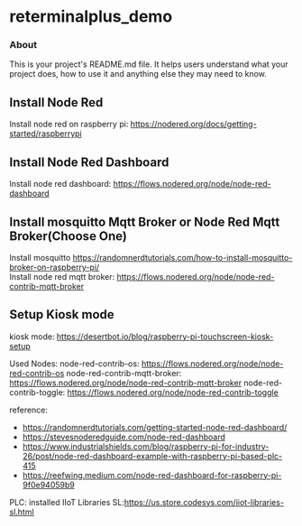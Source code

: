 reterminalplus_demo
===================

### About

This is your project's README.md file. It helps users understand what your
project does, how to use it and anything else they may need to know.

## Install Node Red
Install node red on raspberry pi: https://nodered.org/docs/getting-started/raspberrypi

## Install Node Red Dashboard
Install node red dashboard: https://flows.nodered.org/node/node-red-dashboard

## Install mosquitto Mqtt Broker or Node Red Mqtt Broker(Choose One)
Install mosquitto https://randomnerdtutorials.com/how-to-install-mosquitto-broker-on-raspberry-pi/</br>
Install node red mqtt broker: https://flows.nodered.org/node/node-red-contrib-mqtt-broker

## Setup Kiosk mode
kiosk mode: https://desertbot.io/blog/raspberry-pi-touchscreen-kiosk-setup


Used Nodes:
node-red-contrib-os: https://flows.nodered.org/node/node-red-contrib-os
node-red-contrib-mqtt-broker: https://flows.nodered.org/node/node-red-contrib-mqtt-broker
node-red-contrib-toggle: https://flows.nodered.org/node/node-red-contrib-toggle

reference: 
* https://randomnerdtutorials.com/getting-started-node-red-dashboard/
* https://stevesnoderedguide.com/node-red-dashboard
* https://www.industrialshields.com/blog/raspberry-pi-for-industry-26/post/node-red-dashboard-example-with-raspberry-pi-based-plc-415
* https://reefwing.medium.com/node-red-dashboard-for-raspberry-pi-9f0e94059b9


PLC:
installed IIoT Libraries SL:https://us.store.codesys.com/iiot-libraries-sl.html
